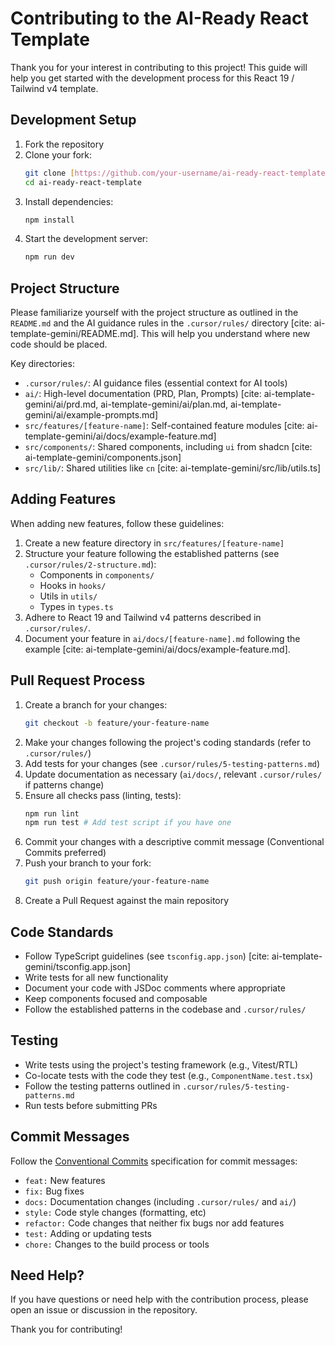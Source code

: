 # Contributing to the AI-Ready React Template

Thank you for your interest in contributing to this project! This guide will help you get started with the development process for this React 19 / Tailwind v4 template.

## Development Setup

1.  Fork the repository
2.  Clone your fork:
    ```bash
    git clone [https://github.com/your-username/ai-ready-react-template.git](https://github.com/your-username/ai-ready-react-template.git)
    cd ai-ready-react-template
    ```
3.  Install dependencies:
    ```bash
    npm install
    ```
4.  Start the development server:
    ```bash
    npm run dev
    ```

## Project Structure

Please familiarize yourself with the project structure as outlined in the `README.md` and the AI guidance rules in the `.cursor/rules/` directory [cite: ai-template-gemini/README.md]. This will help you understand where new code should be placed.

Key directories:
- `.cursor/rules/`: AI guidance files (essential context for AI tools)
- `ai/`: High-level documentation (PRD, Plan, Prompts) [cite: ai-template-gemini/ai/prd.md, ai-template-gemini/ai/plan.md, ai-template-gemini/ai/example-prompts.md]
- `src/features/[feature-name]`: Self-contained feature modules [cite: ai-template-gemini/ai/docs/example-feature.md]
- `src/components/`: Shared components, including `ui` from shadcn [cite: ai-template-gemini/components.json]
- `src/lib/`: Shared utilities like `cn` [cite: ai-template-gemini/src/lib/utils.ts]

## Adding Features

When adding new features, follow these guidelines:

1.  Create a new feature directory in `src/features/[feature-name]`
2.  Structure your feature following the established patterns (see `.cursor/rules/2-structure.md`):
    - Components in `components/`
    - Hooks in `hooks/`
    - Utils in `utils/`
    - Types in `types.ts`
3.  Adhere to React 19 and Tailwind v4 patterns described in `.cursor/rules/`.
4.  Document your feature in `ai/docs/[feature-name].md` following the example [cite: ai-template-gemini/ai/docs/example-feature.md].

## Pull Request Process

1.  Create a branch for your changes:
    ```bash
    git checkout -b feature/your-feature-name
    ```
2.  Make your changes following the project's coding standards (refer to `.cursor/rules/`)
3.  Add tests for your changes (see `.cursor/rules/5-testing-patterns.md`)
4.  Update documentation as necessary (`ai/docs/`, relevant `.cursor/rules/` if patterns change)
5.  Ensure all checks pass (linting, tests):
    ```bash
    npm run lint
    npm run test # Add test script if you have one
    ```
6.  Commit your changes with a descriptive commit message (Conventional Commits preferred)
7.  Push your branch to your fork:
    ```bash
    git push origin feature/your-feature-name
    ```
8.  Create a Pull Request against the main repository

## Code Standards

- Follow TypeScript guidelines (see `tsconfig.app.json`) [cite: ai-template-gemini/tsconfig.app.json]
- Write tests for all new functionality
- Document your code with JSDoc comments where appropriate
- Keep components focused and composable
- Follow the established patterns in the codebase and `.cursor/rules/`

## Testing

- Write tests using the project's testing framework (e.g., Vitest/RTL)
- Co-locate tests with the code they test (e.g., `ComponentName.test.tsx`)
- Follow the testing patterns outlined in `.cursor/rules/5-testing-patterns.md`
- Run tests before submitting PRs

## Commit Messages

Follow the [Conventional Commits](https://www.conventionalcommits.org/) specification for commit messages:

- `feat:` New features
- `fix:` Bug fixes
- `docs:` Documentation changes (including `.cursor/rules/` and `ai/`)
- `style:` Code style changes (formatting, etc)
- `refactor:` Code changes that neither fix bugs nor add features
- `test:` Adding or updating tests
- `chore:` Changes to the build process or tools

## Need Help?

If you have questions or need help with the contribution process, please open an issue or discussion in the repository.

Thank you for contributing!